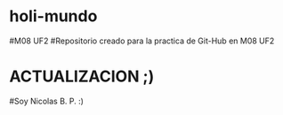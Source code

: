 # holi-mundo
#M08 UF2
#Repositorio creado para la practica de Git-Hub en M08 UF2 
# ACTUALIZACION ;)

#Soy Nicolas B. P. :)
